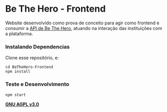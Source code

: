 # Be The Hero - Frontend

Website desenvolvido como prova de conceito para agir como frontend e consumir a [API de Be The Hero](https://github.com/viniciusvviterbo/BeTheHero-Backend), atuando na interação das instituições com a plataforma.

### Instalando Dependencias

Clone esse repositório, e:
```
cd BeTheHero-Frontend
npm install
```

### Teste e Desenvolvimento

```
npm start
```

**[GNU AGPL v3.0](https://www.gnu.org/licenses/agpl-3.0.html)**
